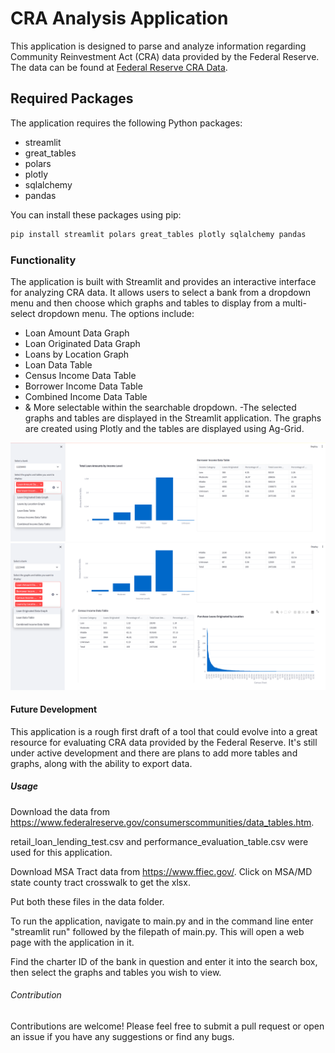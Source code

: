 # CRA Analysis Application

This application is designed to parse and analyze information regarding Community Reinvestment Act (CRA) data provided by the Federal Reserve. The data can be found at [Federal Reserve CRA Data](https://www.federalreserve.gov/consumerscommunities/data_tables.htm).

## Required Packages

The application requires the following Python packages:

- streamlit
- great_tables
- polars
- plotly
- sqlalchemy
- pandas

You can install these packages using pip:

```bash
pip install streamlit polars great_tables plotly sqlalchemy pandas
```

### Functionality
The application is built with Streamlit and provides an interactive interface for analyzing CRA data. It allows users to select a bank from a dropdown menu and then choose which graphs and tables to display from a multi-select dropdown menu. The options include:

- Loan Amount Data Graph
- Loan Originated Data Graph
- Loans by Location Graph
- Loan Data Table
- Census Income Data Table
- Borrower Income Data Table
- Combined Income Data Table
- & More selectable within the searchable dropdown.
-The selected graphs and tables are displayed in the Streamlit application. The graphs are created using Plotly and the tables are displayed using Ag-Grid.

![Screenshot 1](/screenshots/Screenshot.png)
![Screenshot 2](/screenshots/Screenshot2.png)

#### Future Development
This application is a rough first draft of a tool that could evolve into a great resource for evaluating CRA data provided by the Federal Reserve. It's still under active development and there are plans to add more tables and graphs, along with the ability to export data.

##### Usage

Download the data from https://www.federalreserve.gov/consumerscommunities/data_tables.htm. 

retail_loan_lending_test.csv and performance_evaluation_table.csv were used for this application.

Download MSA Tract data from https://www.ffiec.gov/. Click on MSA/MD state county tract crosswalk  to get the xlsx.

Put both these files in the data folder.

To run the application, navigate to main.py and in the command line enter "streamlit run" followed by the filepath of main.py. This will open a web page with the application in it.

Find the charter ID of the bank in question and enter it into the search box, then select the graphs and tables you wish to view.

###### Contribution
Contributions are welcome! Please feel free to submit a pull request or open an issue if you have any suggestions or find any bugs.
